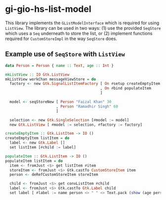 # gi-gio-hs-list-model

This library implements the `GListModelInterface` which is required for using
`ListView`. The library can be used in two ways: (1) use the provided `SeqStore`
which uses a `Seq` underneath to store the list, or (2) implement functions
required for `CustomStoreImpl` in the way `SeqStore` does.

## Example use of `SeqStore` with `ListView`

```haskell
data Person = Person { name :: Text, age :: Int }

mkListView :: IO Gtk.ListView
mkListView workChan messageViewStore = do
  factory <- new Gtk.SignalListItemFactory [ On #setup createEmptyItem
                                           , On #bind populateItem
                                           ]

  model <- seqStoreNew [ Person "Faizal Khan" 30
                       , Person "Ramadhir Singh" 60
                       ]

  selection <- new Gtk.SingleSelection [#model := model]
  new Gtk.ListView [ #model := selection, #factory := factory]

createEmptyItem :: Gtk.ListItem -> IO ()
createEmptyItem listItem = do
  label <- new Gtk.Label []
  set listItem [#child := label]

populateItem :: Gtk.ListItem -> IO ()
populateItem listItem = do
  item <- fromJust <$> get listItem #item
  storeItem <- fromJust <$> Gtk.castTo CustomStoreItem item
  person <- deRefCustomStoreItem storeItem

  child <- fromJust <$> get convListItem #child
  label <- fromJust <$> Gtk.castTo Gtk.Label child
  set label [ #label := name person <> " " <> Text.pack (show (age person)) ]
```
